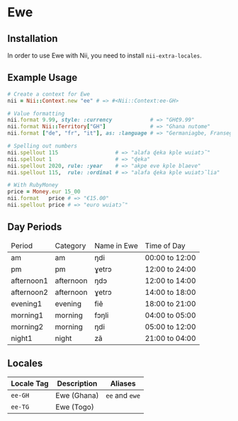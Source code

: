 <!-- This file has been generated. Source: src/docs/languages/_template.md.erb -->

# Ewe

## Installation

In order to use Ewe with Nii, you need to install `nii-extra-locales`.

## Example Usage

``` ruby
# Create a context for Ewe
nii = Nii::Context.new "ee" # => #<Nii::Context:ee-GH>

# Value formatting
nii.format 9.99, style: :currency            # => "GH₵9.99"
nii.format Nii::Territory["GH"]              # => "Ghana nutome"
nii.format ["de", "fr", "it"], as: :language # => "Germaniagbe, Fransegbe, kple Italiagbe"

# Spelling out numbers
nii.spellout 115                  # => "alafa ɖeka kple wuiatɔ̃"
nii.spellout 1                    # => "ɖeka"
nii.spellout 2020, rule: :year    # => "akpe eve kple blaeve"
nii.spellout 115,  rule: :ordinal # => "alafa ɖeka kple wuiatɔ̃lia"

# With RubyMoney
price = Money.eur 15_00
nii.format   price # => "€15.00"
nii.spellout price # => "euro wuiatɔ̃"
```

## Day Periods


<table>
  <thead>
    <tr>
      <td>Period</td>
      <td>Category</td>
      <td>Name in Ewe</td>
      <td>Time of Day</td>
    </tr>
  </thead>
  <tbody>
    <tr>
      <td>am</td>
      <td>am</td>
      <td>ŋdi</td>
      <td>00:00 to 12:00</td>
    </tr>
    <tr>
      <td>pm</td>
      <td>pm</td>
      <td>ɣetrɔ</td>
      <td>12:00 to 24:00</td>
    </tr>
    <tr>
      <td>afternoon1</td>
      <td>afternoon</td>
      <td>ŋdɔ</td>
      <td>12:00 to 14:00</td>
    </tr>
    <tr>
      <td>afternoon2</td>
      <td>afternoon</td>
      <td>ɣetrɔ</td>
      <td>14:00 to 18:00</td>
    </tr>
    <tr>
      <td>evening1</td>
      <td>evening</td>
      <td>fiẽ</td>
      <td>18:00 to 21:00</td>
    </tr>
    <tr>
      <td>morning1</td>
      <td>morning</td>
      <td>fɔŋli</td>
      <td>04:00 to 05:00</td>
    </tr>
    <tr>
      <td>morning2</td>
      <td>morning</td>
      <td>ŋdi</td>
      <td>05:00 to 12:00</td>
    </tr>
    <tr>
      <td>night1</td>
      <td>night</td>
      <td>zã</td>
      <td>21:00 to 04:00</td>
    </tr>
  </tbody>
</table>



## Locales

<table>
  <thead>
    <tr>
      <th>Locale Tag</th>
      <th>Description</th>
      <th>Aliases</th>
    </tr>
  </thead>
  <tbody>
    <tr>
      <td><code>ee-GH</code></td>
      <td>Ewe (Ghana)</td>
      <td><code>ee</code> and <code>ewe</code></td>
    </tr>
    <tr>
      <td><code>ee-TG</code></td>
      <td>Ewe (Togo)</td>
      <td></td>
    </tr>
  </tbody>
</table>

